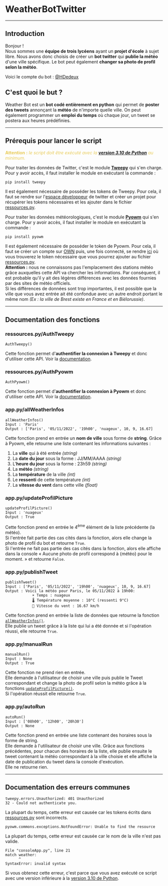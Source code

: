 # WeatherBotTwitter

---


## Introduction
Bonjour ! <br>
Nous sommes une **équipe de trois lycéens** ayant un **projet d'école** à sujet libre.
Nous avons donc choisis de créer un **bot twitter** qui **publie la météo** d'une ville spécifique.
Le bot peut également **changer sa photo de profil selon la météo**.

Voici le compte du bot : [@HDedeux](https://twitter.com/HDedeux)

## C'est quoi le but ?

Weather Bot est un **bot codé entièrement en python** qui permet de **poster des tweets** annonçant la **météo** de n'importe quelle ville. On peut également programmer un **emploi du temps** où chaque jour, un tweet se postera aux heures prédéfinies.

---

## Prérequis pour lancer le script

<span style="color:#e8cb58">**Attention :** *le script doit être exécuté avec la [**version 3.10 de Python**](https://www.python.org/downloads/) au minimum.*</span>

Pour traiter les données de Twitter, c'est le module [**Tweepy**](https://www.tweepy.org/) qui s'en charge. Pour y avoir accès, il faut installer le module en exécutant la commande :
    
    pip install tweepy

Il est également nécessaire de posséder les tokens de Tweepy. Pour cela, il faut se rendre sur l'[espace développeur](https://developer.twitter.com/en/portal/petition/essential/basic-info) de twitter et créer un projet pour récupérer les tokens nécessaires et les ajouter dans le fichier [ressources.py](https://github.com/Timoleroux/Weather-Bot/blob/main/ressources.py).

Pour traiter les données météorologiques, c'est le module [**Pyowm**](https://pypi.org/project/pyowm/) qui s'en charge. Pour y avoir accès, il faut installer le module en exécutant  la commande :

    pip install pyowm

Il est également nécessaire de posséder le token de Pyowm. Pour cela, il faut se créer un compte sur [OWN](https://home.openweathermap.org/users/sign_up) puis, une fois connecté, se rendre [ici](https://home.openweathermap.org/api_keys) où vous trouverez le token nécessaire que vous pourrez ajouter au fichier [ressources.py](https://github.com/Timoleroux/Weather-Bot/blob/main/ressources.py). </br>
**Attention :** nous ne connaissons pas l'emplacement des stations météo grâce auxquelles cette API va chercher les informations. Par conséquent, il est probable qu'il y ait des légères différences avec les données fournies par des sites de météo officiels.</br>
Si les différences de données sont trop importantes, il est possible que la ville que vous avez entrée ait été confondue avec un autre endroit portant le même nom *(Ex : la ville de Brest existe en France et en Biélorussie)*.

---
## Documentation des fonctions

### ressources.py/AuthTweepy

    AuthTweepy()

Cette fonction permet d'**authentifier la connexion à Tweepy** et donc d'utiliser cette API. Voir la [documentation](https://docs.tweepy.org/en/stable/).

### ressources.py/AuthPyowm

    AuthPyowm()

Cette fonction permet d'**authentifier la connexion à Pyowm** et donc d'utiliser cette API. Voir la [documentation](https://pyowm.readthedocs.io/en/latest/).

### app.py/allWeatherInfos

    allWeatherInfos()
    Input : 'Paris'
    Output : ['Paris', '05/11/2022', '19h00', 'nuageux', 10, 9, 16.67]

Cette fonction prend en entrée un **nom de ville** sous forme de **string**.
Grâce à Pyowm, elle retourne une liste contenant les informations suivantes :
1. La **ville** qui à été entrée *(string)*
2. La **date du jour** sous la forme : JJ/MM/AAAA *(string)*
3. L'**heure du jour** sous la forme : 23h59 *(string)*
4. La **météo** *(string)*
5. La **température** de la ville *(int)*
6. Le **ressenti** de cette température *(int)*
7. La **vitesse du vent** dans cette ville *(float)*

### app.py/updateProfilPicture

    updateProfilPicture()
    Input : 'nuageux'
    Output : True

Cette fonction prend en entrée le 4<sup>ème</sup> élément de la liste précédente (la météo). </br>
Si l'entrée fait partie des cas cités dans la fonction, alors elle change la photo de profil du bot et retourne `True`. </br>
Si l'entrée ne fait pas partie des cas cités dans la fonction, alors elle affiche dans la console « Aucune photo de profil correspond à {météo} pour le moment. » et retourne `False`.

### app.py/publishTweet

    publishTweet()
    Input : ['Paris', '05/11/2022', '19h00', 'nuageux', 10, 9, 16.67]
    Output : Voici la météo pour Paris, le 05/11/2022 à 19h00:
                ☀️ Temps : nuageux
                🌡️ Température moyenne : 10°C (ressenti 9°C)
                💨 Vitesse du vent : 16.67 km/h

Cette fonction prend en entrée la liste de données que retourne la fonction [`allWeatherInfos()`](#mainpyallweatherinfos). </br>
Elle publie un tweet grâce à la liste qui lui a été donnée et si l'opération réussi, elle retourne `True`.

### app.py/manualRun

    manualRun()
    Input : None
    Output : True

Cette fonction ne prend rien en entrée. </br>
Elle demande à l'utilisateur de choisir une ville puis publie le Tweet correspondant et change la photo de profil selon la météo grâce à la fonctions [`updateProfilPicture()`](#mainpyupdateprofilpicture). </br>
Si l'opération réussit elle retourne `True`.

### app.py/autoRun

    autoRun()
    Input : ['08h00', '12h00', '20h30']
    Output : None

Cette fonction prend en entrée une liste contenant des horaires sous la forme de string. </br>
Elle demande à l'utilisateur de choisir une ville.
Grâce aux fonctions précédentes, pour chacun des horaires de la liste, elle publie ensuite le tweet contenant la météo correspondant à la ville choisie et elle affiche la date de publication du tweet dans la console d'exécution. </br>
Elle ne retourne rien.

---
## Documentation des erreurs communes

    tweepy.errors.Unauthorized: 401 Unauthorized
    32 - Could not authenticate you.

La plupart du temps, cette erreur est causée car les tokens écrits dans [ressources.py](https://github.com/Timoleroux/Weather-Bot/blob/main/ressources.py) sont incorrects.

    pyowm.commons.exceptions.NotFoundError: Unable to find the resource

La plupart du temps, cette erreur est causée car le nom de la ville n'est pas valide.

    File "consoleApp.py", line 21
    match weather:
          ^
    SyntaxError: invalid syntax

Si vous obtenez cette erreur, c'est parce que vous avez exécuté ce script avec une version inférieure à la [version 3.10 de Python](https://www.python.org/downloads/).
